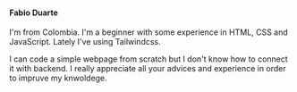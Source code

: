 #### Fabio Duarte
I'm from Colombia.
I'm a beginner with some experience in HTML, CSS and JavaScript. Lately I've using Tailwindcss.

I can code a simple webpage from scratch but I don't know how to connect it with backend. I really appreciate all your advices and experience in order to impruve my knwoldege.